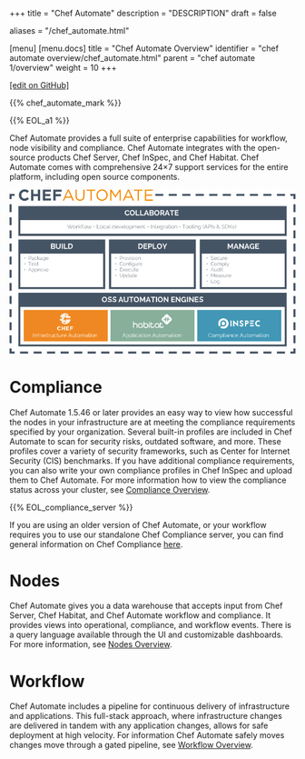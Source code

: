 +++
title = "Chef Automate"
description = "DESCRIPTION"
draft = false

aliases = "/chef_automate.html"

[menu]
  [menu.docs]
    title = "Chef Automate Overview"
    identifier = "chef automate overview/chef_automate.html"
    parent = "chef automate 1/overview"
    weight = 10
+++    

[\[edit on
GitHub\]](https://github.com/chef/chef-web-docs/blob/master/chef_master/source/chef_automate.rst)

{{% chef_automate_mark %}}

{{% EOL_a1 %}}

Chef Automate provides a full suite of enterprise capabilities for
workflow, node visibility and compliance. Chef Automate integrates with
the open-source products Chef Server, Chef InSpec, and Chef Habitat.
Chef Automate comes with comprehensive 24×7 support services for the
entire platform, including open source components.

<img src="/images/automate_architecture.svg" class="align-center" width="600" alt="image" />

Compliance
==========

Chef Automate 1.5.46 or later provides an easy way to view how
successful the nodes in your infrastructure are at meeting the
compliance requirements specified by your organization. Several built-in
profiles are included in Chef Automate to scan for security risks,
outdated software, and more. These profiles cover a variety of security
frameworks, such as Center for Internet Security (CIS) benchmarks. If
you have additional compliance requirements, you can also write your own
compliance profiles in Chef InSpec and upload them to Chef Automate. For
more information how to view the compliance status across your cluster,
see [Compliance Overview](/chef_automate_compliance/).

{{% EOL_compliance_server %}}

If you are using an older version of Chef Automate, or your workflow
requires you to use our standalone Chef Compliance server, you can find
general information on Chef Compliance [here](/chef_compliance/).

Nodes
=====

Chef Automate gives you a data warehouse that accepts input from Chef
Server, Chef Habitat, and Chef Automate workflow and compliance. It
provides views into operational, compliance, and workflow events. There
is a query language available through the UI and customizable
dashboards. For more information, see [Nodes
Overview](/visibility/).

Workflow
========

Chef Automate includes a pipeline for continuous delivery of
infrastructure and applications. This full-stack approach, where
infrastructure changes are delivered in tandem with any application
changes, allows for safe deployment at high velocity. For information
Chef Automate safely moves changes move through a gated pipeline, see
[Workflow Overview](/workflow/).
